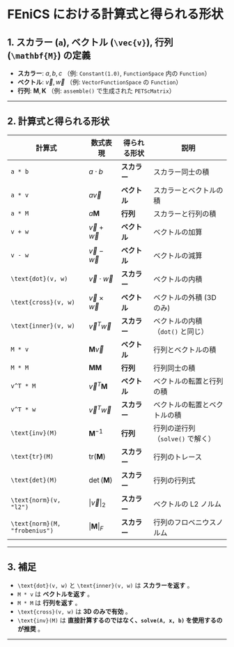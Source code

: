 # FEniCS における計算式と得られる形状

## **1. スカラー (`a`), ベクトル (`\vec{v}`), 行列 (`\mathbf{M}`) の定義**
- **スカラー**: $a, b, c$  （例: `Constant(1.0)`, `FunctionSpace` 内の `Function`）
- **ベクトル**: $\vec{v}, \vec{w}$  （例: `VectorFunctionSpace` の `Function`）
- **行列**: $\mathbf{M}, \mathbf{K}$  （例: `assemble()` で生成された `PETScMatrix`）

---

## **2. 計算式と得られる形状**

| **計算式** | **数式表現** | **得られる形状** | **説明** |
|------------|------------|--------------|--------------|
| `a * b` | $a \cdot b$ | **スカラー** | スカラー同士の積 |
| `a * v` | $a \vec{v}$ | **ベクトル** | スカラーとベクトルの積 |
| `a * M` | $a \mathbf{M}$ | **行列** | スカラーと行列の積 |
| `v + w` | $\vec{v} + \vec{w}$ | **ベクトル** | ベクトルの加算 |
| `v - w` | $\vec{v} - \vec{w}$ | **ベクトル** | ベクトルの減算 |
| `\text{dot}(v, w)` | $\vec{v} \cdot \vec{w}$ | **スカラー** | ベクトルの内積 |
| `\text{cross}(v, w)` | $\vec{v} \times \vec{w}$ | **ベクトル** | ベクトルの外積 (3D のみ) |
| `\text{inner}(v, w)` | $\vec{v}^T \vec{w}$ | **スカラー** | ベクトルの内積（`dot()` と同じ） |
| `M * v` | $\mathbf{M} \vec{v}$ | **ベクトル** | 行列とベクトルの積 |
| `M * M` | $\mathbf{M} \mathbf{M}$ | **行列** | 行列同士の積 |
| `v^T * M` | $\vec{v}^T \mathbf{M}$ | **ベクトル** | ベクトルの転置と行列の積 |
| `v^T * w` | $\vec{v}^T \vec{w}$ | **スカラー** | ベクトルの転置とベクトルの積 |
| `\text{inv}(M)` | $\mathbf{M}^{-1}$ | **行列** | 行列の逆行列（`solve()` で解く） |
| `\text{tr}(M)` | $\text{tr}(\mathbf{M})$ | **スカラー** | 行列のトレース |
| `\text{det}(M)` | $\det(\mathbf{M})$ | **スカラー** | 行列の行列式 |
| `\text{norm}(v, "l2")` | $\|\vec{v}\|_2$ | **スカラー** | ベクトルの L2 ノルム |
| `\text{norm}(M, "frobenius")` | $\|\mathbf{M}\|_F$ | **スカラー** | 行列のフロベニウスノルム |

---

## **3. 補足**
- `\text{dot}(v, w)` と `\text{inner}(v, w)` は **スカラーを返す** 。
- `M * v` は **ベクトルを返す** 。
- `M * M` は **行列を返す** 。
- `\text{cross}(v, w)` は **3D のみで有効** 。
- `\text{inv}(M)` は **直接計算するのではなく、`solve(A, x, b)` を使用するのが推奨** 。

---
